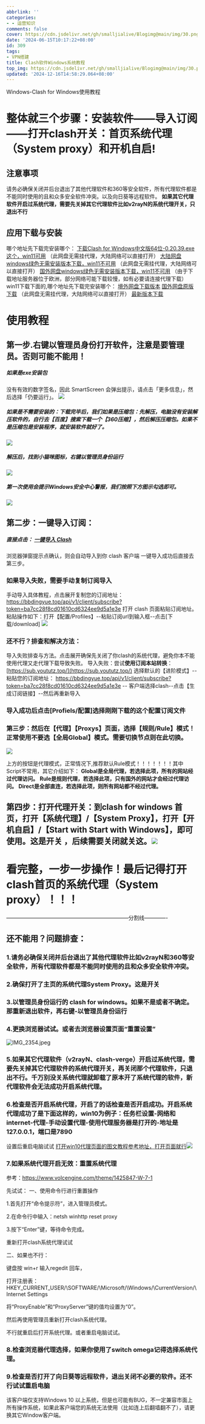 ```yaml
---
abbrlink: ''
categories:
- - 运营知识
comments: false
cover: https://cdn.jsdelivr.net/gh/smalljialive/Blogimg@main/img/30.png
date: '2024-06-15T10:17:22+08:00'
id: 309
tags:
- VPN搭建
title: Clash软件Windows系统教程
top_img: https://cdn.jsdelivr.net/gh/smalljialive/Blogimg@main/img/30.png
updated: '2024-12-16T14:58:29.064+08:00'
---
```

Windows-Clash for Windows使用教程

# 整体就三个步骤：安装软件——导入订阅——打开clash开关：首页系统代理（System proxy）和开机自启!

## 注意事项

请务必确保关闭并后台退出了其他代理软件和360等安全软件，所有代理软件都是不能同时使用的且和众多安全软件冲突。以及向日葵等远程软件。 **如果其它代理软件开启过系统代理，需要先关掉其它代理软件比如v2rayN的系统代理开关，只退出不行**

## 应用下载与安装

哪个地址先下载完安装哪个： [下载Clash for Windows中文版64位-0.20.39.exe这个，win11可用](https://sabrinathings.lanzouj.com/b01lkeikf) （此网盘无需挂代理，大陆网络可以直接打开） [大陆网盘windows绿色无需安装版本下载，win11不可用](https://tagcloud.lanzoue.com/icE800yez8ah) （此网盘无需挂代理，大陆网络可以直接打开） [国外网盘windows绿色无需安装版本下载，win11不可用](https://note.boccc.co/download/New/CFW-CN.rar) （由于下载地址服务器位于欧洲，部分网络可能下载较慢，如有必要请连接代理下载） win11下载下面的,哪个地址先下载完安装哪个： [境外网盘下载版本](https://www.mediafire.com/file/2gtgm8u71ku9dax/Clash.for.Windows.Setup.0.20.32.exe/file) [国外网盘原版下载](https://www.mediafire.com/file/jma91cqnur5tyzy/Clash.for.Windows-0.20.28-win.7z/file ) （此网盘无需挂代理，大陆网络可以直接打开） [最新版本下载](https://app.nloli.xyz/static/Clash.for.Windows.Setup.0.20.39.exe)

# 使用教程

## 第一步.右键以管理员身份打开软件，注意是要管理员。否则可能不能用！

##### 如果是exe安装包

没有有效的数字签名，因此 SmartScreen 会弹出提示，请点击「更多信息」，然后选择「仍要运行」。 ![](https://img.imgdd.com/f210f3.50250ec3-0ce6-40a5-9870-fee89c0c1461.png)

##### 如果是不需要安装的：下载完毕后，我们如果是压缩包：先解压，电脑没有安装解压软件的，自行去【百度】搜索下载一个【360压缩】，然后解压压缩包。如果不是压缩包是安装程序，就安装软件就好了。

![](https://storage.crisp.chat/users/helpdesk/website/de54da2065412800/1_3wwwtl.png)

##### 解压后，找到小猫咪图标，右键以管理员身份运行

![](https://storage.crisp.chat/users/helpdesk/website/de54da2065412800/2_qnnc17.png)

##### 第一次使用会提示Windows安全中心警报，我们按照下方图示勾选即可。

![](https://storage.crisp.chat/users/helpdesk/website/de54da2065412800/3_1d6lc88.png)

## 第二步：一键导入订阅：

##### 直接点击： [一键导入 Clash](clash://install-config?url=https%3A%2F%2Fbbdingyue.top%2Fapi%2Fv1%2Fclient%2Fsubscribe%3Ftoken%3Dba7cc28f8cd01610cd6324ee9d5a1e3e&name=贝贝云)

浏览器弹窗提示点确认，则会自动导入到你 clash 客户端 一键导入成功后直接去第三步。

### 如果导入失败，需要手动复制订阅导入

手动导入具体教程，点击展开复制您的订阅地址： https://bbdingyue.top/api/v1/client/subscribe?token=ba7cc28f8cd01610cd6324ee9d5a1e3e 打开 clash 页面粘贴订阅地址。 粘贴操作如下：打开【配置/Profiles】--粘贴订阅url到输入框--点击\[下载/download\] ![](https://storage.crisp.chat/users/helpdesk/website/de54da2065412800/4_11yfjrh.png)

### 还不行？排查和解决方法：

导入失败排查与方法。点击展开确保先关闭了你clash的系统代理，避免你本不能使用代理又走代理下载导致失败。 导入失败：尝试**使用订阅本站转换**：[https://sub.yoututz.top/](https://sub.yoututz.top/) 选择默认的【进阶模式】-- 粘贴您的订阅地址： https://bbdingyue.top/api/v1/client/subscribe?token=ba7cc28f8cd01610cd6324ee9d5a1e3e -- 客户端选择clash--点击【生成订阅链接】--然后再重新导入

### 导入成功后点击\[Profiels/配置\]选择刚刚下载的这个配置订阅文件

### 第三步：然后在【代理】【Proxys】页面，选择【规则/Rule】模式！正常使用不要选【全局Global】模式。需要切换节点则在此切换。

![](https://cdn.jsdelivr.net/gh/smalljialive/Blogimg@main/img/30.png)

上方的按钮是代理模式，正常情况下,推荐默认Rule模式！！！！！！！其中Script不常用，其它介绍如下： **Global是全局代理，若选择此项，所有的网站经过代理访问。** **Rule是规则代理，若选择此项，只有国外的网站才会经过代理访问。** **Direct是全部直连，若选择此项，则所有网站都不经过代理。**

## 第四步：打开代理开关：到clash for windows 首页，打开【系统代理】/【System Proxy】，打开【开机自启】/【Start with Start with Windows】，即可使用。这是开关 ，后续需要关闭就关这。![](https://img.imgdd.com/f210f3.b582c662-b5e1-4de8-9ee7-a8d71b1117a0.webp)

# 看完整，一步一步操作！最后记得打开clash首页的系统代理（System proxy）！！！

———————————————————————分割线————-

## 还不能用？问题排查：

### 1.请务必确保关闭并后台退出了其他代理软件比如v2rayN和360等安全软件，所有代理软件都是不能同时使用的且和众多安全软件冲突。

### 2.确保打开了主页的系统代理System Proxy。这是开关

### 3.以管理员身份运行的 clash for windows。如果不是或者不确定。那重新退出软件，再右键-以管理员身份运行

### 4.更换浏览器试试。或者去浏览器设置页面“重置设置”

![IMG_2354.jpeg](https://img.imgdd.com/f210f3.fa334913-c09e-4dd0-ac59-9c831d215c61.jpeg)

### 5.如果其它代理软件（v2rayN、clash-verge）开启过系统代理，需要先关掉其它代理软件的系统代理开关，再关闭那个代理软件，只退出不行。千万别没关系统代理就卸载了原本开了系统代理的软件，新代理软件会无法成功开启系统代理。

### 6.检查是否开启系统代理，开启了的话检查是否开启成功。开启系统代理成功了是下面这样的，win10为例子：任务栏设置-网络和internet-代理-手动设置代理-使用代理服务器是打开的-地址是127.0.0.1，端口是7890

设置后重启电脑试试 [打开win10代理页面的图文教程参考地址，打开页面就行](https://www.bkqs.com.cn/content/xpwrdl83z.html)![](https://img.imgdd.com/f210f3.eb7e2747-9285-4bef-bf04-721e309a4f2f.png)

### 7.如果系统代理开启无效：重置系统代理

参考：https://www.volcengine.com/theme/1425847-W-7-1

先试试： 一、使用命令行进行重置操作

1.首先打开“命令提示符”，进入管理员模式。

2.在命令行中输入：netsh winhttp reset proxy

3.按下“Enter”键，等待命令完成。

重新打开clash系统代理试试

二、如果也不行：

键盘按 win+r 输入regedit 回车，

打开注册表： HKEY\_CURRENT\_USER/\\SOFTWARE/\\Microsoft/\\Windows/\\CurrentVersion/\\Internet Settings

将“ProxyEnable”和“ProxyServer”键的值均设置为“0”。

然后再使用管理员重新打开clash系统代理。

不行就重启后打开系统代理。或者重启电脑试试。

### 8.检查浏览器代理选择，如果你使用了switch omega记得选择系统代理。

### 9.检查是否打开了向日葵等远程软件，退出关闭不必要的软件。还不行试试重启电脑

该客户端仅支持Windows 10 以上系统，但是也可能有BUG，不一定兼容市面上所有操作系统，如果此客户端您的系统无法使用（比如连上后翻墙翻不了），请更换其它Window客户端。
